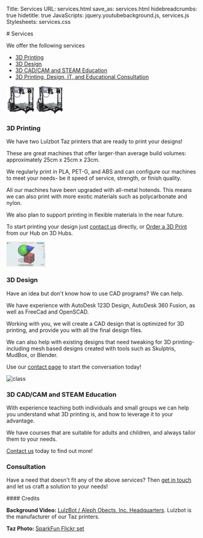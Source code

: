 Title: Services
URL: services.html
save_as: services.html
hidebreadcrumbs: true
hidetitle: true
JavaScripts: jquery.youtubebackground.js, services.js
Stylesheets: services.css


<div markdown="1" class="paragraph">
# Services

We offer the following services

* [3D Printing](#3d-printing)
* [3D Design](#3d-design)
* [3D CAD/CAM and STEAM Education](#3d-cadcam-and-steam-education)
* [3D Printing, Design, IT, and Educational Consultation](#consultation)
</div>

<div class="paragraph" id="printing_trigger">
<img src="images/taz4.jpg" alt="Taz 4" id="taz_1" class="pull-right img-circle pop" width="15%" height="15%"><img src="images/taz4.jpg" alt="Taz 4" id="taz_2" class="pull-right img-circle pop" width="15%" height="15%">
<h3 id="3d-printing">3D Printing</h3>

<p>We have two Lulzbot Taz printers that are ready to print your designs!</p>

<p>These are great machines that offer larger-than average build volumes: approximately 25cm x 25cm x 23cm.</p>

<p>We regularly print in PLA, PET-G, and ABS and can configure our machines to meet your needs- be it speed of service, strength, or finish quality.</p>

<p>All our machines have been upgraded with all-metal hotends. This means we can also print with more exotic materials such as polycarbonate and nylon.</p>

<p>We also plan to support printing in flexible materials in the near future.</p>

<p>To start printing your design just <a href="/contact.html">contact us</a> directly, or <a href="https://www.3dhubs.com/vancouver/hubs/makefamilyfun" data-3dhubs-widget="button" data-hub-id="55116" data-type="orderWidget" data-color="light" data-size="small" data-text="Order a 3D Print">Order a 3D Print</a> <script>!function(a,b,c,d){var e,g=(a.getElementsByTagName(b)[0],/^http:/.test(a.location)?"http":"https");a.getElementById(d)||(e=a.createElement(b),e.id=d,e.src=g+"://d3d4ig4df637nj.cloudfront.net/w/2.0.js",e.async=!0,a.body.appendChild(e))}(document,"script",1,"h3d-widgets-js");</script> from our Hub on 3D Hubs.
</div>

<div class="paragraph" id="design_trigger">
<img src="images/123D_Design.png" alt="123D Design" id="design" class="pull-right img-rounded pop" width="20%" height="20%">
<h3 id="3d-design">3D Design</h3>
<p>Have an idea but don't know how to use CAD programs? We can help.</p>

<p>We have experience with AutoDesk 123D Design, AutoDesk 360 Fusion, as well as FreeCad and OpenSCAD.</p>

<p>Working with you, we will create a CAD design that is optimized for 3D printing, and provide you with all the final design files.</p>

<p>We can also help with existing designs that need tweaking for 3D printing- including mesh based designs created with tools such as Skulptris, MudBox, or Blender.</p>

<p>Use our <a href="/contact.html">contact page</a> to start the conversation today!</p>
</div>

<div class="paragraph" id="edu_trigger">
<img src="images/julian_launchpad.jpg" alt="class" id="education" class="pull-right img-circle pop" width="20%" height="20%">
<h3 id="3d-cadcam-and-steam-education">3D CAD/CAM and STEAM Education</h3>
<p>With experience teaching both individuals and small groups we can help you understand what 3D printing is, and how to leverage it to your advantage.	</p>

<p>We have courses that are suitable for adults and children, and always tailor them to your needs.</p>

<p><a href="/contact.html">Contact us</a> today to find out more!</p>
</div>

<div class="paragraph" id="consultation_trigger">
<div class="pull-right pop" id="consultation"><i class="fa fa-question-circle fa-5x"></i></div>
<h3 id="consultation">Consultation</h3>
<p>Have a need that doesn't fit any of the above services? Then <a href="/contact.html">get in touch</a> and let us craft a solution to your needs!</p>

</div>

<div markdown="1" class="paragraph">
#### Credits
	
__Background Video:__ [LulzBot / Aleph Obects, Inc. Headquarters](https://youtu.be/-MOZwQ_8mv8). Lulzbot is the manufacturer of our Taz printers.

__Taz Photo:__ [SparkFun Flickr set](https://flic.kr/p/nDW6QN)
</div>

